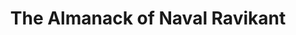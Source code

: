 ---
title: "The Almanack of Naval Ravikant"
description: "Buku favorit saya di 2021. Titik. I believe in this guy. Banyak saran dia yang resonate dengan isi kepala dan hati saya."
cover: "images/reading/the-almanack-of-naval-ravikant.jpeg"
publishDate: 2024-08-15
authors: "Eric Jorgensen, Tim Ferris"
categories: ["business"]
---